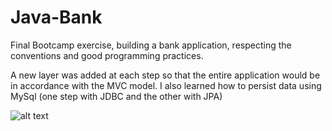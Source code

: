 # Java-Bank

Final Bootcamp exercise, building a bank application, respecting the conventions and good programming practices.

A new layer was added at each step so that the entire application would be in accordance with the MVC model.
I also learned how to persist data using MySql (one step with JDBC and the other with JPA)


![alt text](https://www.brickfanatics.com/wp-content/uploads/2019/06/brick-pic-of-the-month-NEW-800x445.jpg)
